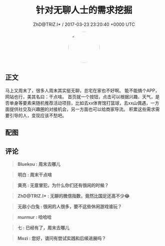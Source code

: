 <h1 align="center">针对无聊人士的需求挖掘</h1>
<p align="center">
    <a>ZhD@TRIZ.I* / 2017-03-23 23:20:40 &#43;0000 UTC</a>
</p>

<div align="center">
    <img src="https://images.zsxq.com/FkEvrT_ig0Y7tf-q9K0WHVyxHVR1?e=1590940799&amp;token=kIxbL07-8jAj8w1n4s9zv64FuZZNEATmlU_Vm6zD:WP4EIs3qR259UrnZ8fSgZ1ciL0E=" width="100" height="100" style="border:1px solid;border-radius:50%; color:#ffffff"/>
</div>

## 正文

<div>
马上又周末了，很多人周末其实挺无聊，总宅在家也不好啊。
能不能搞个APP，网站也行，美其名曰：干点啥。
首页就一个按钮，点击可以根据兴趣、天气，是否单身等要素来随机推荐活动项目，比如去xx体育馆打篮球，去xx山偶遇，一方面提供社交及兴趣圈的对接机会，另一方面也可以给商家导流。
积累这些需求需要引导的人，变现应该不愁吧。
</div>

## 配图
<div class="image" align="center">

</div>

## 评论

<div align="left">
<div>

<blockquote >
<span> <strong>Bluekou : 周末去哪儿 </strong></span>
</blockquote>

<blockquote >
<span> <strong>明白 : 周末干点啥 </strong></span>
</blockquote>

<blockquote >
<span> <strong>黄亮 : 无意冒犯，为什么你们还有很闲的时候？ </strong></span>
</blockquote>

<blockquote >
<span> <strong>ZhD@TRIZ.I* : 无聊的微信指数，竟然比国足还高不少😂 </strong></span>
</blockquote>

<blockquote >
<span> <strong>无敌小白兔 : 很闲的人很多，要不这些休闲游戏谁玩？ </strong></span>
</blockquote>

<blockquote >
<span> <strong>murmur : 哈哈哈 </strong></span>
</blockquote>

<blockquote >
<span> <strong>七 : 已经有了，周末去哪儿 </strong></span>
</blockquote>

<blockquote >
<span> <strong>Mozi : 您好，请问有尝试实践和后续进展吗？ </strong></span>
</blockquote>

</div>
</div>